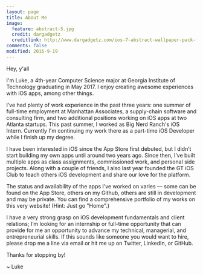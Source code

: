 ```yaml
---
layout: page
title: About Me
image:
  feature: abstract-5.jpg
  credit: dargadgetz
  creditlink: http://www.dargadgetz.com/ios-7-abstract-wallpaper-pack-for-iphone-5-and-ipod-touch-retina/
comments: false
modified: 2016-9-19
---
```


Hey, y'all

I'm Luke, a 4th-year Computer Science major at Georgia Institute of Technology graduating in May 2017. I enjoy creating awesome experiences with iOS apps, among other things.

I’ve had plenty of work experience in the past three years: one summer of full-time employment at Manhattan Associates, a supply-chain software and consulting firm, and two additional positions working on iOS apps at two Atlanta startups. This past summer, I worked as Big Nerd Ranch's iOS Intern. Currently I'm continuing my work there as a part-time iOS Developer while I finish up my degree.

I have been interested in iOS since the App Store first debuted, but I didn’t start building my own apps until around two years ago. Since then, I’ve built multiple apps as class assignments, commissioned work, and personal side projects. Along with a couple of friends, I also last year founded the GT iOS Club to teach others iOS development and share our love for the platform.

The status and availability of the apps I’ve worked on varies — some can be found on the App Store, others on my Github, others are still in development and may be private. You can find a comprehensive portfolio of my works on this very website! (Hint: Just go "Home".)

I have a very strong grasp on iOS development fundamentals and client relations; I’m looking for an internship or full-time opportunity that can provide for me an opportunity to advance my technical, managerial, and entrepreneurial skills. If this sounds like someone you would want to hire, please drop me a line via email or hit me up on Twitter, LinkedIn, or GitHub.

Thanks for stopping by!

~ Luke
